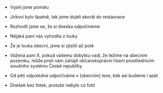- Vyjeli jsme pomalu
- Jirkovi bylo špatně, tak jsme dojeli akorát do restaurace
- Rozhodli jsme se, že si dneska odpočineme
- Nějaká paní nás vyhodila z louky
- Že je louka obecní, jsme si zjistili až poté
- Vážená paní X, pokud vašemu dobytku vadí, že ležíme na obecním pozemku, může proti nám zahájit občanskoprávní řízení prostřednicím soudního systému České republiky
- Od pěti odpoledne odpočíváme v (obecním) lese, kde asi budeme i spát

- Dnešek bez fotek, protože nebylo co fotit
